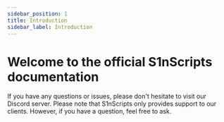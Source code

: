 ```yaml
---
sidebar_position: 1
title: Introduction
sidebar_label: Introduction
---
```


<h1> Welcome to the official S1nScripts documentation </h1>

If you have any questions or issues, please don't hesitate to visit our Discord server. Please note that S1nScripts only provides support to our clients. However, if you have a question, feel free to ask.
